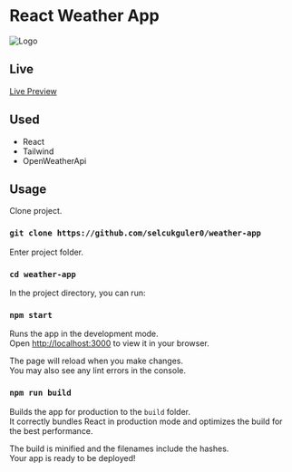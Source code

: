 # React Weather App

![Logo](https://i.imgur.com/mMG58DV.png)

## Live

[Live Preview](https:/weather.selcukguler.com)

## Used
- React
- Tailwind
- OpenWeatherApi

## Usage

Clone project.

### `git clone https://github.com/selcukguler0/weather-app`

Enter project folder.

### `cd weather-app`

In the project directory, you can run:

### `npm start`

Runs the app in the development mode.\
Open [http://localhost:3000](http://localhost:3000) to view it in your browser.

The page will reload when you make changes.\
You may also see any lint errors in the console.

### `npm run build`

Builds the app for production to the `build` folder.\
It correctly bundles React in production mode and optimizes the build for the best performance.

The build is minified and the filenames include the hashes.\
Your app is ready to be deployed!
